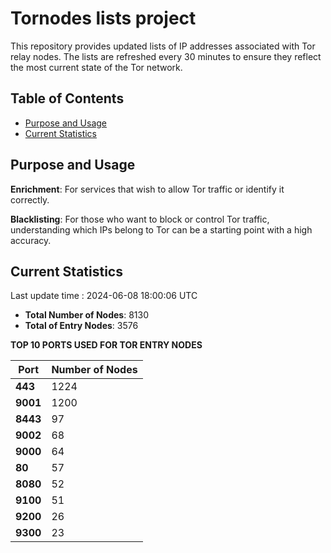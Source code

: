 # Tornodes lists project

This repository provides updated lists of IP addresses associated with Tor relay nodes. The lists are refreshed every 30 minutes to ensure they reflect the most current state of the Tor network.

## Table of Contents

- [Purpose and Usage](#purpose-and-usage)
- [Current Statistics](#current-statistics)


## Purpose and Usage

**Enrichment**: For services that wish to allow Tor traffic or identify it correctly.

**Blacklisting**: For those who want to block or control Tor traffic, understanding which IPs belong to Tor can be a starting point with a high accuracy.

## Current Statistics

Last update time : 2024-06-08 18:00:06 UTC

- **Total Number of Nodes**: 8130
- **Total of Entry Nodes**: 3576

**TOP 10 PORTS USED FOR TOR ENTRY NODES**

| **Port** | **Number of Nodes** |
|------|-----------------|
| **443**   | 1224  |
| **9001**   | 1200  |
| **8443**   | 97  |
| **9002**   | 68  |
| **9000**   | 64  |
| **80**   | 57  |
| **8080**   | 52  |
| **9100**   | 51  |
| **9200**   | 26  |
| **9300**   | 23  |

